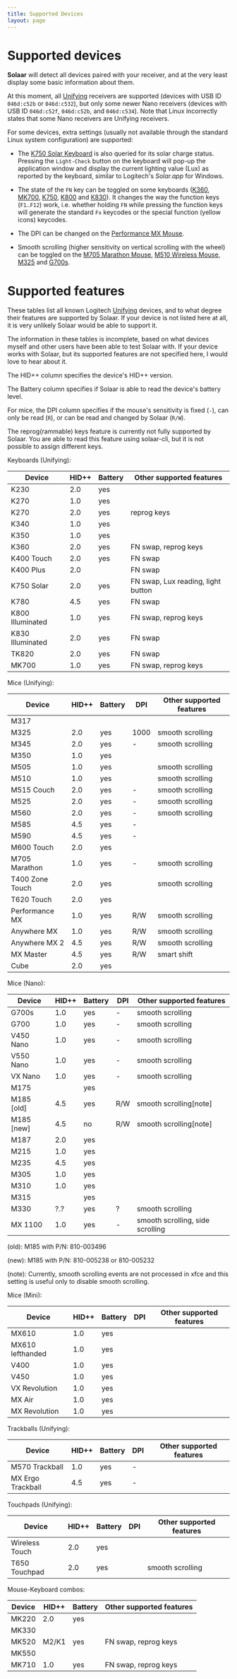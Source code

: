 ```yaml
---
title: Supported Devices
layout: page
---
```


# Supported devices

**Solaar** will detect all devices paired with your receiver, and at the very
least display some basic information about them.

At this moment, all [Unifying][unifying] receivers are supported (devices with
USB ID `046d:c52b` or `046d:c532`), but only some newer Nano receivers (devices
with USB ID `046d:c52f`, `046d:c52b`, and `046d:c534`). Note that Linux incorrectly states that
some Nano receivers are Unifying receivers.

For some devices, extra settings (usually not available through the standard
Linux system configuration) are supported:

- The [K750 Solar Keyboard][k750] is also queried for its solar charge status.
  Pressing the `Light-Check` button on the keyboard will pop-up the application
  window and display the current lighting value (Lux) as reported by the
  keyboard, similar to Logitech's _Solar.app_ for Windows.

- The state of the `FN` key can be toggled on some keyboards ([K360][k360],
  [MK700][k700], [K750][k750], [K800][k800] and [K830][k830]). It changes the
  way the function keys (`F1`..`F12`) work, i.e. whether holding `FN` while
  pressing the function keys will generate the standard `Fx` keycodes or the
  special function (yellow icons) keycodes.

- The DPI can be changed on the [Performance MX Mouse][p_mx].

- Smooth scrolling (higher sensitivity on vertical scrolling with the wheel) can
  be toggled on the [M705 Marathon Mouse][m705], [M510 Wireless Mouse][m510],
  [M325][m325] and [G700s][g700s].

# Supported features

These tables list all known Logitech [Unifying][unifying] devices, and to what
degree their features are supported by Solaar. If your device is not listed here
at all, it is very unlikely Solaar would be able to support it.

The information in these tables is incomplete, based on what devices myself and
other users have been able to test Solaar with. If your device works with
Solaar, but its supported features are not specified here, I would love to hear
about it.

The HID++ column specifies the device's HID++ version.

The Battery column specifies if Solaar is able to read the device's battery
level.

For mice, the DPI column specifies if the mouse's sensitivity is fixed (`-`),
can only be read (`R`), or can be read and changed by Solaar (`R/W`).

The reprog(rammable) keys feature is currently not fully supported by Solaar.
You are able to read this feature using solaar-cli, but it is not possible to
assign different keys.

Keyboards (Unifying):

| Device           | HID++ | Battery | Other supported features           |
| ---------------- | ----- | ------- | ---------------------------------- |
| K230             | 2.0   | yes     |                                    |
| K270             | 1.0   | yes     |                                    |
| K270             | 2.0   | yes     | reprog keys                        |
| K340             | 1.0   | yes     |                                    |
| K350             | 1.0   | yes     |                                    |
| K360             | 2.0   | yes     | FN swap, reprog keys               |
| K400 Touch       | 2.0   | yes     | FN swap                            |
| K400 Plus        | 2.0   |         | FN swap                            |
| K750 Solar       | 2.0   | yes     | FN swap, Lux reading, light button |
| K780             | 4.5   | yes     | FN swap                            |
| K800 Illuminated | 1.0   | yes     | FN swap, reprog keys               |
| K830 Illuminated | 2.0   | yes     | FN swap                            |
| TK820            | 2.0   | yes     | FN swap                            |
| MK700            | 1.0   | yes     | FN swap, reprog keys               |

Mice (Unifying):

| Device          | HID++ | Battery | DPI  | Other supported features |
| --------------- | ----- | ------- | ---- | ------------------------ |
| M317            |       |         |      |                          |
| M325            | 2.0   | yes     | 1000 | smooth scrolling         |
| M345            | 2.0   | yes     | -    | smooth scrolling         |
| M350            | 1.0   | yes     |      |                          |
| M505            | 1.0   | yes     |      | smooth scrolling         |
| M510            | 1.0   | yes     |      | smooth scrolling         |
| M515 Couch      | 2.0   | yes     | -    | smooth scrolling         |
| M525            | 2.0   | yes     | -    | smooth scrolling         |
| M560            | 2.0   | yes     | -    | smooth scrolling         |
| M585            | 4.5   | yes     | -    |                          |
| M590            | 4.5   | yes     | -    |                          |
| M600 Touch      | 2.0   | yes     |      |                          |
| M705 Marathon   | 1.0   | yes     | -    | smooth scrolling         |
| T400 Zone Touch | 2.0   | yes     |      | smooth scrolling         |
| T620 Touch      | 2.0   | yes     |      |                          |
| Performance MX  | 1.0   | yes     | R/W  | smooth scrolling         |
| Anywhere MX     | 1.0   | yes     | R/W  | smooth scrolling         |
| Anywhere MX 2   | 4.5   | yes     | R/W  | smooth scrolling         |
| MX Master       | 4.5   | yes     | R/W  | smart shift              |
| Cube            | 2.0   | yes     |      |                          |

Mice (Nano):

| Device     | HID++ | Battery | DPI | Other supported features         |
| ---------- | ----- | ------- | --- | -------------------------------- |
| G700s      | 1.0   | yes     | -   | smooth scrolling                 |
| G700       | 1.0   | yes     | -   | smooth scrolling                 |
| V450 Nano  | 1.0   | yes     | -   | smooth scrolling                 |
| V550 Nano  | 1.0   | yes     | -   | smooth scrolling                 |
| VX Nano    | 1.0   | yes     | -   | smooth scrolling                 |
| M175       |       | yes     |     |                                  |
| M185 [old] | 4.5   | yes     | R/W | smooth scrolling[note]           |
| M185 [new] | 4.5   | no      | R/W | smooth scrolling[note]           |
| M187       | 2.0   | yes     |     |                                  |
| M215       | 1.0   | yes     |     |                                  |
| M235       | 4.5   | yes     |     |                                  |
| M305       | 1.0   | yes     |     |                                  |
| M310       | 1.0   | yes     |     |                                  |
| M315       |       | yes     |     |                                  |
| M330       | ?.?   | yes     | ?   | smooth scrolling                 |
| MX 1100    | 1.0   | yes     | -   | smooth scrolling, side scrolling |

(old): M185 with P/N: 810-003496

(new): M185 with P/N: 810-005238 or 810-005232

(note): Currently, smooth scrolling events are not processed in xfce and this
setting is useful only to disable smooth scrolling.

Mice (Mini):

| Device           | HID++ | Battery | DPI | Other supported features |
| ---------------- | ----- | ------- | --- | ------------------------ |
| MX610            | 1.0   | yes     |     |                          |
| MX610 lefthanded | 1.0   | yes     |     |                          |
| V400             | 1.0   | yes     |     |                          |
| V450             | 1.0   | yes     |     |                          |
| VX Revolution    | 1.0   | yes     |     |                          |
| MX Air           | 1.0   | yes     |     |                          |
| MX Revolution    | 1.0   | yes     |     |                          |

Trackballs (Unifying):

| Device            | HID++ | Battery | DPI | Other supported features |
| ----------------- | ----- | ------- | --- | ------------------------ |
| M570 Trackball    | 1.0   | yes     | -   |                          |
| MX Ergo Trackball | 4.5   | yes     | -   |                          |

Touchpads (Unifying):

| Device         | HID++ | Battery | DPI | Other supported features |
| -------------- | ----- | ------- | --- | ------------------------ |
| Wireless Touch | 2.0   | yes     |     |                          |
| T650 Touchpad  | 2.0   | yes     |     | smooth scrolling         |

Mouse-Keyboard combos:

| Device | HID++ | Battery | Other supported features |
| ------ | ----- | ------- | ------------------------ |
| MK220  | 2.0   | yes     |                          |
| MK330  |       |         |                          |
| MK520  | M2/K1 | yes     | FN swap, reprog keys     |
| MK550  |       |         |                          |
| MK710  | 1.0   | yes     | FN swap, reprog keys     |

[unifying]: http://logitech.com/promotions/6072
[g700s]:
  https://gaming.logitech.com/en-us/product/g700s-rechargeable-wireless-gaming-mouse
[k360]: http://logitech.com/product/keyboard-k360
[k700]: http://logitech.com/product/wireless-desktop-mk710
[k750]: http://logitech.com/product/k750-keyboard
[k800]: http://logitech.com/product/wireless-illuminated-keyboard-k800
[k830]: http://logitech.com/product/living-room-keyboard-k830
[m510]: http://logitech.com/product/wireless-mouse-m510
[m705]: http://logitech.com/product/marathon-mouse-m705
[p_mx]: http://logitech.com/product/performance-mouse-mx
[a_mx]: http://logitech.com/product/anywhere-mouse-mx
[m325]: http://logitech.com/product/wireless-mouse-m325
[m330]: https://www.logitech.com/en-us/product/m330-silent-plus
